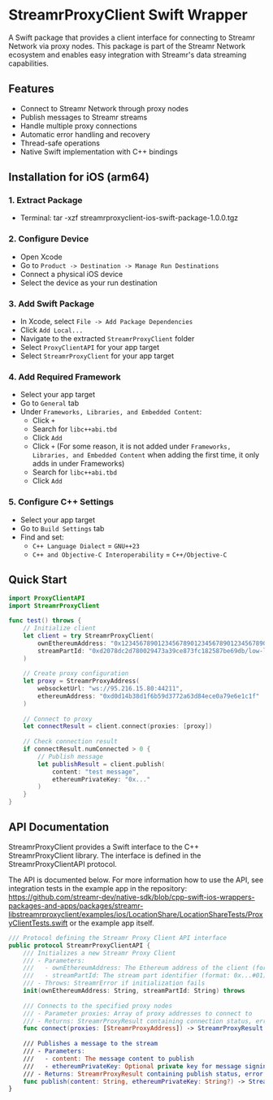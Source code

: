 # StreamrProxyClient Swift Wrapper

A Swift package that provides a client interface for connecting to Streamr Network via proxy nodes. This package is part of the Streamr Network ecosystem and enables easy integration with Streamr's data streaming capabilities.

## Features

- Connect to Streamr Network through proxy nodes
- Publish messages to Streamr streams
- Handle multiple proxy connections
- Automatic error handling and recovery
- Thread-safe operations
- Native Swift implementation with C++ bindings

## Installation for iOS (arm64)

### 1. Extract Package
- Terminal: tar -xzf streamrproxyclient-ios-swift-package-1.0.0.tgz

### 2. Configure Device
- Open Xcode
- Go to `Product -> Destination -> Manage Run Destinations`
- Connect a physical iOS device
- Select the device as your run destination

### 3. Add Swift Package
- In Xcode, select `File -> Add Package Dependencies`
- Click `Add Local...`
- Navigate to the extracted `StreamrProxyClient` folder
- Select `ProxyClientAPI` for your app target
- Select `StreamrProxyClient` for your app target

### 4. Add Required Framework
- Select your app target
- Go to `General` tab
- Under `Frameworks, Libraries, and Embedded Content`:
  - Click `+`
  - Search for `libc++abi.tbd`
  - Click `Add`
  - Click `+` (For some reason, it is not added under `Frameworks, Libraries, and Embedded Content` when adding the first time, it only adds in under Frameworks)
  - Search for `libc++abi.tbd`
  - Click `Add`

### 5. Configure C++ Settings
- Select your app target
- Go to `Build Settings` tab
- Find and set:
  - `C++ Language Dialect` = `GNU++23`
  - `C++ and Objective-C Interoperability` = `C++/Objective-C`

## Quick Start

```swift
import ProxyClientAPI
import StreamrProxyClient

func test() throws {
    // Initialize client
    let client = try StreamrProxyClient(
        ownEthereumAddress: "0x1234567890123456789012345678901234567890",
        streamPartId: "0xd2078dc2d780029473a39ce873fc182587be69db/low-level-client#0"
    )
    
    // Create proxy configuration
    let proxy = StreamrProxyAddress(
        websocketUrl: "ws://95.216.15.80:44211",
        ethereumAddress: "0xd0d14b38d1f6b59d3772a63d84ece0a79e6e1c1f"
    )
    
    // Connect to proxy
    let connectResult = client.connect(proxies: [proxy])
    
    // Check connection result
    if connectResult.numConnected > 0 {
        // Publish message
        let publishResult = client.publish(
            content: "test message",
            ethereumPrivateKey: "0x..."
        )
    }
}
```

## API Documentation

StreamrProxyClient provides a Swift interface to the C++ StreamrProxyClient library. The interface is defined in the StreamrProxyClientAPI protocol.

The API is documented below. For more information how to use the API, see integration tests in the example app in the repository: https://github.com/streamr-dev/native-sdk/blob/cpp-swift-ios-wrappers-packages-and-apps/packages/streamr-libstreamrproxyclient/examples/ios/LocationShare/LocationShareTests/ProxyClientTests.swift or the example app itself.

```swift
/// Protocol defining the Streamr Proxy Client API interface
public protocol StreamrProxyClientAPI {
    /// Initializes a new Streamr Proxy Client
    /// - Parameters:
    ///   - ownEthereumAddress: The Ethereum address of the client (format: 0x...)
    ///   - streamPartId: The stream part identifier (format: 0x...#01)
    /// - Throws: StreamrError if initialization fails
    init(ownEthereumAddress: String, streamPartId: String) throws
    
    /// Connects to the specified proxy nodes
    /// - Parameter proxies: Array of proxy addresses to connect to
    /// - Returns: StreamrProxyResult containing connection status, error details, and proxy node details
    func connect(proxies: [StreamrProxyAddress]) -> StreamrProxyResult
    
    /// Publishes a message to the stream
    /// - Parameters:
    ///   - content: The message content to publish
    ///   - ethereumPrivateKey: Optional private key for message signing
    /// - Returns: StreamrProxyResult containing publish status, error details, and proxy node details
    func publish(content: String, ethereumPrivateKey: String?) -> StreamrProxyResult
}
```

